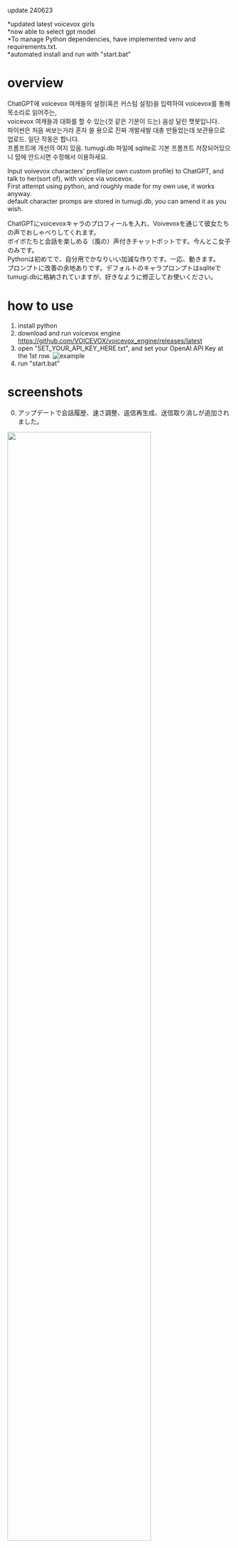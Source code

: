 update 240623

*updated latest voicevox girls  
*now able to select gpt model   
*To manage Python dependencies, have implemented venv and requirements.txt.  
*automated install and run with "start.bat"  

# overview

ChatGPT에 voicevox 여캐들의 설정(혹은 커스텀 설정)을 입력하여 voicevox를 통해 목소리로 읽어주는,  
voicevox 여캐들과 대화를 할 수 있는(것 같은 기분이 드는) 음성 달린 챗봇입니다.  
파이썬은 처음 써보는거라 혼자 쓸 용으로 진짜 개발새발 대충 만들었는데 보관용으로 업로드. 일단 작동은 합니다.  
프롬프트에 개선의 여지 있음. tumugi.db 파일에 sqlite로 기본 프롬프트 저장되어있으니 맘에 안드시면 수정해서 이용하세요.

Input voivevox characters' profile(or own custom profile) to ChatGPT, and talk to her(sort of), with voice via voicevox.  
First attempt using python, and roughly made for my own use, it works anyway.    
default character promps are stored in tumugi.db, you can amend it as you wish.

ChatGPTにvoicevoxキャラのプロフィールを入れ、Voivevoxを通じて彼女たちの声でおしゃべりしてくれます。  
ボイボたちと会話を楽しめる（風の）声付きチャットボットです。今んとこ女子のみです。  
Pythonは初めてで、自分用でかなりいい加減な作りです。一応、動きます。  
プロンプトに改善の余地ありです。デフォルトのキャラプロンプトはsqliteでtumugi.dbに格納されていますが、好きなように修正してお使いください。


# how to use
1. install python
2. download and run voicevox engine https://github.com/VOICEVOX/voicevox_engine/releases/latest
3. open "SET_YOUR_API_KEY_HERE.txt", and set your OpenAI API Key at the 1st row.
![example](https://github.com/david419kr/chatGPT-voicevox-chatbot/assets/70783505/df52a83d-b751-44b0-991a-e414686b0c8f)
4. run "start.bat"


# screenshots  

0. アップデートで会話履歴、速さ調整、返信再生成、送信取り消しが追加されました。  
<img src=https://user-images.githubusercontent.com/70783505/229495448-ab302f50-d0b6-4b5c-b570-9c1c4a8e04ab.png width="80%" height="80%" />

１．メイン画面  
<img src=https://user-images.githubusercontent.com/70783505/229291536-586afcd1-e3e7-490d-a49c-fc33a97458e6.png width="75%" height="75%" />
  
２．音声選択  
<img src=https://user-images.githubusercontent.com/70783505/229291539-e3f296dd-03b7-4c6f-8119-181aabdb5f23.png width="75%" height="75%" />
  
３．キャラカスタマイズ  
<img src=https://user-images.githubusercontent.com/70783505/229291541-7cfef919-391e-4801-82e5-113b17a875d9.png width="75%" height="75%" />
  
４．会話（音声リプレイ付き）  
<img src=https://user-images.githubusercontent.com/70783505/229291988-36f43073-ca17-4d75-9f24-b17a8064fdbd.png width="75%" height="75%" />

